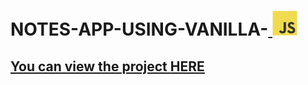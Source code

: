 # NOTES-APP-USING-VANILLA-<a href="https://developer.mozilla.org/en-US/docs/Web/JavaScript" target="_blank"> <img src="https://raw.githubusercontent.com/devicons/devicon/master/icons/javascript/javascript-original.svg" alt="javascript" width="40" height="40"/>

## You can view the project [HERE](https://notes-app-using-vanilla-js.ashusharma-cs.vercel.app/)
